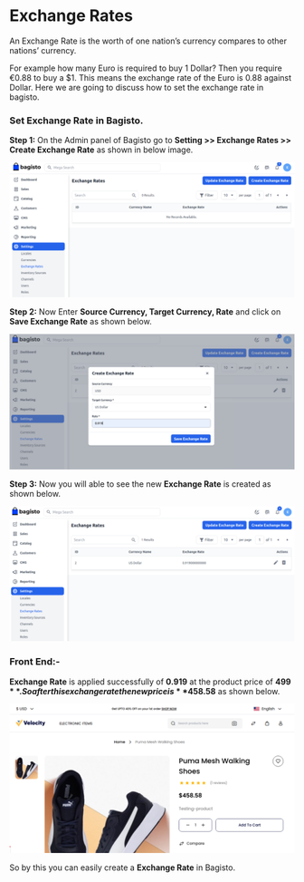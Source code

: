 # Exchange Rates

An Exchange Rate is the worth of one nation’s currency compares to other nations’ currency.

For example how many Euro is required to buy 1 Dollar? Then you require €0.88 to buy a $1. This means the exchange rate of the Euro is 0.88 against Dollar. Here we are going to discuss how to set the exchange rate in bagisto.

### Set Exchange Rate in Bagisto.

**Step 1:** On the Admin panel of Bagisto go to **Setting >> Exchange Rates >> Create Exchange Rate** as shown in below image.

![Exchange Rate](../../assets/2.0/images/settings/exchangeRate.png)

**Step 2:** Now Enter **Source Currency, Target Currency, Rate** and click on **Save Exchange Rate** as shown below.

![Exchange Rate Configuration](../../assets/2.0/images/settings/exchangerateConfigurations.png)

**Step 3:** Now you will able to see the new **Exchange Rate** is created as shown below.

![Exchange Rate Grid](../../assets/2.0/images/settings/exchangerateGrid.png)

### Front End:-

**Exchange Rate** is applied successfully of **0.919** at the product price of **$499**.So after this exchange rate the new price is **$458.58** as shown below.

![Exchange Rate Configuration](../../assets/2.0/images/settings/exchangeOutput.png)

So by this you can easily create a **Exchange Rate** in Bagisto. 